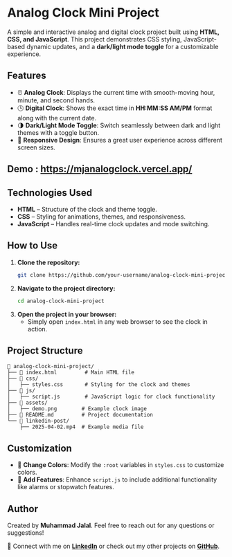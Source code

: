 # Analog Clock Mini Project

A simple and interactive analog and digital clock project built using **HTML, CSS, and JavaScript**. This project demonstrates CSS styling, JavaScript-based dynamic updates, and a **dark/light mode toggle** for a customizable experience.

## Features

- ⏰ **Analog Clock**: Displays the current time with smooth-moving hour, minute, and second hands.
- 🕒 **Digital Clock**: Shows the exact time in **HH:MM:SS AM/PM** format along with the current date.
- 🌗 **Dark/Light Mode Toggle**: Switch seamlessly between dark and light themes with a toggle button.
- 📱 **Responsive Design**: Ensures a great user experience across different screen sizes.

## Demo  :  https://mjanalogclock.vercel.app/

## Technologies Used

- **HTML** – Structure of the clock and theme toggle.
- **CSS** – Styling for animations, themes, and responsiveness.
- **JavaScript** – Handles real-time clock updates and mode switching.

## How to Use

1. **Clone the repository:**
   ```bash
   git clone https://github.com/your-username/analog-clock-mini-project.git
   ```
2. **Navigate to the project directory:**
   ```bash
   cd analog-clock-mini-project
   ```
3. **Open the project in your browser:**
   - Simply open `index.html` in any web browser to see the clock in action.

## Project Structure

```
📂 analog-clock-mini-project/
├── 📄 index.html         # Main HTML file
├── 📂 css/
│   ├── styles.css       # Styling for the clock and themes
├── 📂 js/
│   ├── script.js        # JavaScript logic for clock functionality
├── 📂 assets/
│   ├── demo.png        # Example clock image
├── 📜 README.md         # Project documentation
└── 📂 linkedin-post/
    ├── 2025-04-02.mp4  # Example media file
```

## Customization

- 🎨 **Change Colors**: Modify the `:root` variables in `styles.css` to customize colors.
- 🔔 **Add Features**: Enhance `script.js` to include additional functionality like alarms or stopwatch features.

## Author

Created by **Muhammad Jalal**. Feel free to reach out for any questions or suggestions!

📧 Connect with me on **[LinkedIn](https://www.linkedin.com/in/mjdevstudio/)** or check out my other projects on **[GitHub](https://github.com/jalal1122/)**.

